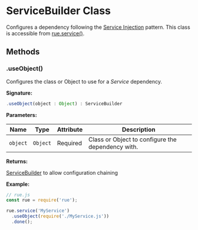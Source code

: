 # ServiceBuilder Class

Configures a dependency following the
[Service Injection](../user-guide/injection-patterns.md#service-injection)
pattern. This class is accessible from [rue.service()](./module-rue.md#service).

## Methods

### .useObject()
Configures the class or Object to use for a *Service* dependency.

**Signature:**

```javascript
.useObject(object : Object) : ServiceBuilder
```

**Parameters:**

| Name | Type | Attribute | Description |
| ---- | ---- | --------- | ----------- |
| `object` | `Object` | Required | Class or Object to configure the dependency with. |

**Returns:**

[ServiceBuilder](./class-service-builder.md) to allow configuration chaining

**Example:**

```javascript hl_lines="5"
// rue.js
const rue = require('rue');

rue.service('MyService')
  .useObject(require('./MyService.js'))
  .done();
```
